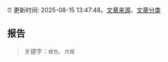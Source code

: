 :alarm_clock: 更新时间: 2025-08-15 13:47:48。[文章来源](/README.md)、[文章分类](/TAGS.md)

## 报告


> 关键字：`报告`、`月报`



